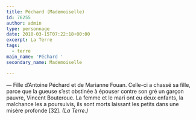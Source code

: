 ```yaml
---
title: Péchard (Mademoiselle)
id: 76255
author: admin
type: personnage
date: 2010-03-15T07:22:18+00:00
excerpt: La Terre
tags:
  - terre
main_name: 'Péchard '
secondary_name: Mademoiselle

---
```

— Fille d&rsquo;Antoine Péchard et de Marianne Fouan. Celle-ci a chassé sa fille, parce que la gueuse s&rsquo;est obstinée à épouser contre son gré un garçon pauvre, Vincent Bouteroue. La femme et le mari ont eu deux enfants, la malchance les a poursuivis, ils sont morts laissant les petits dans une misère profonde [32]. _(La Terre.)_